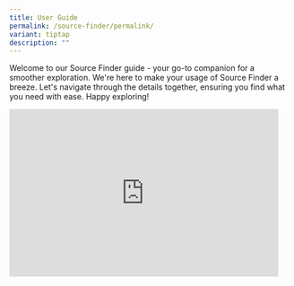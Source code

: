 ```yaml
---
title: User Guide
permalink: /source-finder/permalink/
variant: tiptap
description: ""
---
```

<p>Welcome to our Source Finder guide - your go-to companion for a smoother
exploration. We're here to make your usage of Source Finder a breeze. Let's
navigate through the details together, ensuring you find what you need
with ease. Happy exploring!</p>
<div class="iframe-wrapper">
<iframe height="299" width="480" allowfullscreen="true" frameborder="0" src="https://docs.google.com/presentation/d/e/2PACX-1vTmfE1Wo2C4AFJNKkxW8GmA_kaHQ8mIeW6LYqoYcuvw1oFM424SLMXQ8kRFednMXoA-7Jhk8fUwbjwD/embed?start=false&amp;loop=true&amp;delayms=3000"></iframe>
</div>
<p></p>
<p></p>